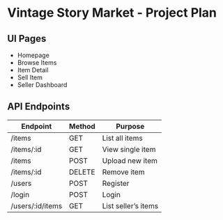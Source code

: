 # Vintage Story Market - Project Plan

## UI Pages
- Homepage
- Browse Items
- Item Detail
- Sell Item
- Seller Dashboard

## API Endpoints
| Endpoint | Method | Purpose |
|----------|--------|---------|
| /items | GET | List all items |
| /items/:id | GET | View single item |
| /items | POST | Upload new item |
| /items/:id | DELETE | Remove item |
| /users | POST | Register |
| /login | POST | Login |
| /users/:id/items | GET | List seller’s items |
